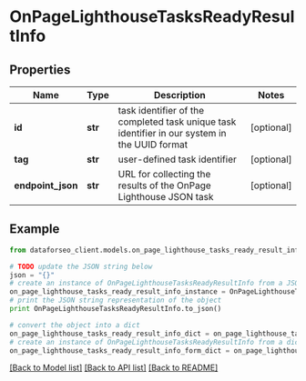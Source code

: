 # OnPageLighthouseTasksReadyResultInfo


## Properties

Name | Type | Description | Notes
------------ | ------------- | ------------- | -------------
**id** | **str** | task identifier of the completed task unique task identifier in our system in the UUID format | [optional] 
**tag** | **str** | user-defined task identifier | [optional] 
**endpoint_json** | **str** | URL for collecting the results of the OnPage Lighthouse JSON task | [optional] 

## Example

```python
from dataforseo_client.models.on_page_lighthouse_tasks_ready_result_info import OnPageLighthouseTasksReadyResultInfo

# TODO update the JSON string below
json = "{}"
# create an instance of OnPageLighthouseTasksReadyResultInfo from a JSON string
on_page_lighthouse_tasks_ready_result_info_instance = OnPageLighthouseTasksReadyResultInfo.from_json(json)
# print the JSON string representation of the object
print OnPageLighthouseTasksReadyResultInfo.to_json()

# convert the object into a dict
on_page_lighthouse_tasks_ready_result_info_dict = on_page_lighthouse_tasks_ready_result_info_instance.to_dict()
# create an instance of OnPageLighthouseTasksReadyResultInfo from a dict
on_page_lighthouse_tasks_ready_result_info_form_dict = on_page_lighthouse_tasks_ready_result_info.from_dict(on_page_lighthouse_tasks_ready_result_info_dict)
```
[[Back to Model list]](../README.md#documentation-for-models) [[Back to API list]](../README.md#documentation-for-api-endpoints) [[Back to README]](../README.md)


